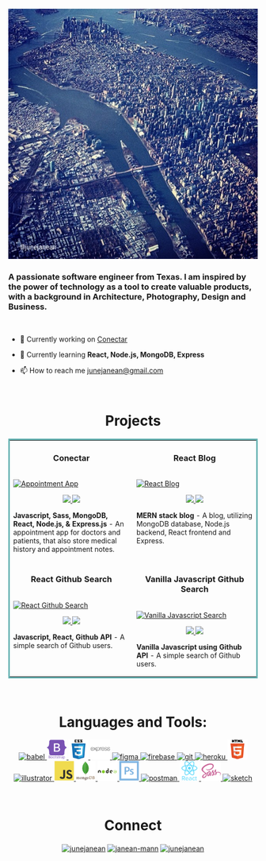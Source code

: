 <p align="center"><img src="imgs/IG_junejanean_NYC.jpg" ></p>

<h3>A passionate software engineer from Texas. I am inspired by the power of technology as a tool to create valuable products, with a background in Architecture, Photography, Design and Business.</h3><br />

- 🔭 Currently working on [Conectar](https://conectar-jjm.herokuapp.com/)

- 🌱 Currently learning **React, Node.js, MongoDB, Express**

- 📫 How to reach me junejanean@gmail.com

<br />

<h1 align="center">Projects</h1>
<table bordercolor="#66b2b2">
 <tr>
    <td width="50%" valign="top">
      <h3 align="center">Conectar</h3>
        <br />
        <a target="_blank" href="https://conectar-jjm.herokuapp.com/">
            <img src="imgs/conectar.gif" width="100%" alt="Appointment App"/>
        </a>
        <br />
        <p align="center">
          
  <a href="https://github.com/junejanean/conectar" target="_blank">
    <img src="https://img.shields.io/static/v1?label=|&message=REPO&color=blue&style=flat&logo=github&logo-color=white"/>
  </a>  
  <a href="https://conectar-jjm.herokuapp.com/" target="_blank">
    <img src="https://img.shields.io/static/v1?label=|&message=WEBSITE&color=9cf&style=flat&logo=wordpress&logo-color=white"/>
  </a>
      </p>
        <p><strong>Javascript, Sass, MongoDB, React, Node.js, & Express.js</strong> - An appointment app for doctors and patients, that also store medical history and appointment notes.</p>
    </td>
    <td width="50%" valign="top">
      <h3 align="center">React Blog</h3>
        <br />
      <a target="_blank" href="https://react-blog-jjm.herokuapp.com/">
            <img src="imgs/react_blog.gif" width="91%"  alt="React Blog"/>
        </a>
        <br />
        <p align="center">
          
  <a href="https://github.com/junejanean/react-blog" target="_blank">
    <img src="https://img.shields.io/static/v1?label=|&message=REPO&color=blue&style=flat&logo=github&logo-color=white"/>
  </a>
  <a href="https://react-blog-jjm.herokuapp.com/" target="_blank">
    <img src="https://img.shields.io/static/v1?label=|&message=WEBSITE&color=9cf&style=flat&logo=wordpress&logo-color=white"/>
  </a>
      </p>
        <p><strong>MERN stack blog</strong> - A blog, utilizing MongoDB database, Node.js backend, React frontend and Express.</p>
    </td>
  </tr>
   <tr>
    <td width="50%" valign="top">
      <h3 align="center">React Github Search</h3>
        <br />
        <a target="_blank" href="https://github-search-react-jjm.herokuapp.com/">
            <img src="imgs/github_search_VJS.gif" width="100%" alt="React Github Search"/>
        </a>
        <br />
        <p align="center">
          
  <a href="https://github.com/junejanean/github-search-react" target="_blank">
    <img src="https://img.shields.io/static/v1?label=|&message=REPO&color=blue&style=flat&logo=github&logo-color=white"/>
  </a>  
  <a href="https://conectar-jjm.herokuapp.com/" target="_blank">
    <img src="https://img.shields.io/static/v1?label=|&message=WEBSITE&color=9cf&style=flat&logo=wordpress&logo-color=white"/>
  </a>
      </p>
        <p><strong>Javascript, React, Github API</strong> - A simple search of Github users.</p>
    </td>
    <td width="50%" valign="top">
      <h3 align="center">Vanilla Javascript Github Search</h3>
        <br />
      <a target="_blank" href="https://github-search-jjm.herokuapp.com/">
            <img src="imgs/github_search_VJS.gif" width="100%"  alt="Vanilla Javascript Search"/>
        </a>
        <br />
        <p align="center">
          
  <a href="https://github.com/junejanean/github-search" target="_blank">
    <img src="https://img.shields.io/static/v1?label=|&message=REPO&color=blue&style=flat&logo=github&logo-color=white"/>
  </a>
  <a href="https://github-search-jjm.herokuapp.com/" target="_blank">
    <img src="https://img.shields.io/static/v1?label=|&message=WEBSITE&color=9cf&style=flat&logo=wordpress&logo-color=white"/>
  </a>
      </p>
        <p><strong>Vanilla Javascript using Github API</strong> - A simple search of Github users.</p>
    </td>
  </tr>
  </table>
  <br >
  <h1 align="center">Languages and Tools:</h1>
<p align="center"> <a href="https://babeljs.io/" target="_blank" rel="noreferrer"> <img src="https://www.vectorlogo.zone/logos/babeljs/babeljs-icon.svg" alt="babel" width="40" height="40"/> </a> <a href="https://getbootstrap.com" target="_blank" rel="noreferrer"> <img src="https://raw.githubusercontent.com/devicons/devicon/master/icons/bootstrap/bootstrap-plain-wordmark.svg" alt="bootstrap" width="40" height="40"/> </a> <a href="https://www.w3schools.com/css/" target="_blank" rel="noreferrer"> <img src="https://raw.githubusercontent.com/devicons/devicon/master/icons/css3/css3-original-wordmark.svg" alt="css3" width="40" height="40"/> </a> <a href="https://expressjs.com" target="_blank" rel="noreferrer"> <img src="https://raw.githubusercontent.com/devicons/devicon/master/icons/express/express-original-wordmark.svg" alt="express" width="40" height="40"/> </a> <a href="https://www.figma.com/" target="_blank" rel="noreferrer"> <img src="https://www.vectorlogo.zone/logos/figma/figma-icon.svg" alt="figma" width="40" height="40"/> </a> <a href="https://firebase.google.com/" target="_blank" rel="noreferrer"> <img src="https://www.vectorlogo.zone/logos/firebase/firebase-icon.svg" alt="firebase" width="40" height="40"/> </a> <a href="https://git-scm.com/" target="_blank" rel="noreferrer"> <img src="https://www.vectorlogo.zone/logos/git-scm/git-scm-icon.svg" alt="git" width="40" height="40"/> </a> <a href="https://heroku.com" target="_blank" rel="noreferrer"> <img src="https://www.vectorlogo.zone/logos/heroku/heroku-icon.svg" alt="heroku" width="40" height="40"/> </a> <a href="https://www.w3.org/html/" target="_blank" rel="noreferrer"> <img src="https://raw.githubusercontent.com/devicons/devicon/master/icons/html5/html5-original-wordmark.svg" alt="html5" width="40" height="40"/> </a> <a href="https://www.adobe.com/in/products/illustrator.html" target="_blank" rel="noreferrer"> <img src="https://www.vectorlogo.zone/logos/adobe_illustrator/adobe_illustrator-icon.svg" alt="illustrator" width="40" height="40"/> </a> <a href="https://developer.mozilla.org/en-US/docs/Web/JavaScript" target="_blank" rel="noreferrer"> <img src="https://raw.githubusercontent.com/devicons/devicon/master/icons/javascript/javascript-original.svg" alt="javascript" width="40" height="40"/> </a> <a href="https://www.mongodb.com/" target="_blank" rel="noreferrer"> <img src="https://raw.githubusercontent.com/devicons/devicon/master/icons/mongodb/mongodb-original-wordmark.svg" alt="mongodb" width="40" height="40"/> </a> <a href="https://nodejs.org" target="_blank" rel="noreferrer"> <img src="https://raw.githubusercontent.com/devicons/devicon/master/icons/nodejs/nodejs-original-wordmark.svg" alt="nodejs" width="40" height="40"/> </a> <a href="https://www.photoshop.com/en" target="_blank" rel="noreferrer"> <img src="https://raw.githubusercontent.com/devicons/devicon/master/icons/photoshop/photoshop-line.svg" alt="photoshop" width="40" height="40"/> </a> <a href="https://postman.com" target="_blank" rel="noreferrer"> <img src="https://www.vectorlogo.zone/logos/getpostman/getpostman-icon.svg" alt="postman" width="40" height="40"/> </a> <a href="https://reactjs.org/" target="_blank" rel="noreferrer"> <img src="https://raw.githubusercontent.com/devicons/devicon/master/icons/react/react-original-wordmark.svg" alt="react" width="40" height="40"/> </a> <a href="https://sass-lang.com" target="_blank" rel="noreferrer"> <img src="https://raw.githubusercontent.com/devicons/devicon/master/icons/sass/sass-original.svg" alt="sass" width="40" height="40"/> </a> <a href="https://www.sketch.com/" target="_blank" rel="noreferrer"> <img src="https://www.vectorlogo.zone/logos/sketchapp/sketchapp-icon.svg" alt="sketch" width="40" height="40"/> </a> </p>
<br >

 <h1 align="center">Connect</h1>
<p align="center">
<a href="https://twitter.com/junejanean" target="blank"><img align="center" src="https://raw.githubusercontent.com/rahuldkjain/github-profile-readme-generator/master/src/images/icons/Social/twitter.svg" alt="junejanean" height="30" width="40" /></a>
<a href="https://linkedin.com/in/janean-mann" target="blank"><img align="center" src="https://raw.githubusercontent.com/rahuldkjain/github-profile-readme-generator/master/src/images/icons/Social/linked-in-alt.svg" alt="janean-mann" height="30" width="40" /></a>
<a href="https://instagram.com/junejanean" target="blank"><img align="center" src="https://raw.githubusercontent.com/rahuldkjain/github-profile-readme-generator/master/src/images/icons/Social/instagram.svg" alt="junejanean" height="30" width="40" /></a>

</p>
